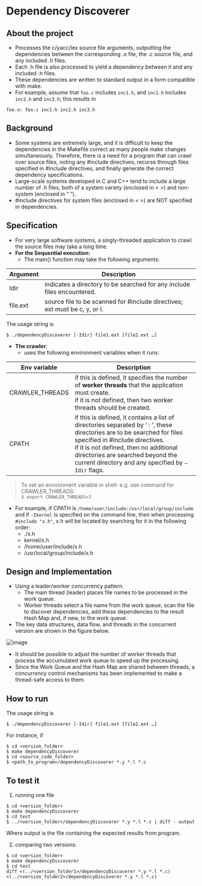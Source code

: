 # Dependency Discoverer

## About the project

- Processes the c/yacc/lex source file arguments, outputting the dependencies between the corresponding .o file, the .c source file, and any included .h files.
- Each .h file is also processed to yield a dependency between it and any included .h files.
- These dependencies are written to standard output in a form compatible with make.
- For example, assume that `foo.c` includes `inc1.h`, and `inc1.h` includes `inc2.h` and `inc3.h`; this results in

```
foo.o: foo.c inc1.h inc2.h inc3.h
```

## Background

- Some systems are extremely large, and it is difficult to keep the dependencies in the Makefile correct as many people make changes simultaneously. Therefore, there is a need for a program that can crawl over source files, noting any #include directives, recurse through files specified in #include directives, and finally generate the correct dependency specifications.
- Large-scale systems developed in C and C++ tend to include a large number of .h files, both of a system variety (enclosed in < >) and non-system (enclosed in “ ”).
- #include directives for system files (enclosed in < >) are NOT specified in dependencies.

## Specification

- For very large software systems, a singly-threaded application to crawl the source files may take a long time.
- **For the Sequential execution:**
  - The main() function may take the following arguments:

| Argument      | Description |
| -----------   | ----------- |
| Idir          | indicates a directory to be searched for any include files encountered.        |
| file.ext      | source file to be scanned for #include directives; ext must be c, y, or l.        |

The usage string is
```
$ ./dependencyDiscoverer [-Idir] file1.ext [file2.ext …]
```

- **The crawler**:
  -  uses the following environment variables when it runs:

| Env variable      | Description |
| -----------   | ----------- |
| CRAWLER_THREADS | if this is defined, it specifies the number of **worker threads** that the application must create. </br> if it is not defined, then two worker threads should be created. |
| CPATH | if this is defined, it contains a list of directories separated by ‘ : ’, these directories are to be searched for files specified in #include directives. </br> if it is not defined, then no additional directories are searched beyond the current directory and any specified by `–Idir` flags. |

> To set an environment variable in shell: e.g. use command for CRAWLER_THREADS: </br> `$ export CRAWLER_THREADS=3`

  - For example, if CPATH is `/home/user/include:/usr/local/group/include` and 
if `-Ikernel` is specified on the command line, then when processing
		`#include "x.h"`, x.h will be located by searching for it in the following order:
    - ./x.h
    - kernel/x.h
    - /home/user/include/x.h
    - /usr/local/group/include/x.h

## Design and Implementation

- Using a leader/worker concurrency pattern.
  - The main thread (leader) places file names to be processed in the work queue.
  - Worker threads select a file name from the work queue, scan the file to discover dependencies, add these dependencies to the result Hash Map and, if new, to the work queue.
- The key data structures, data flow, and threads in the concurrent version are shown in the figure below.

![image](https://user-images.githubusercontent.com/92950538/201767132-a717db1b-ceea-4e8f-a354-dc08e6a93342.png)


- It should be possible to adjust the number of worker threads that process the accumulated work queue to speed up the processing.
- Since the Work Queue and the Hash Map are shared between threads, a concurrency control mechanisms has been implemented to make a thread-safe access to them.

## How to run
The usage string is
```
$ ./dependencyDiscoverer [-Idir] file1.ext [file2.ext …]
```

For instance, if 
```
$ cd <version_folder>
$ make dependencyDiscoverer
$ cd <source_code_folder>
$ <path_to_program>/dependencyDiscoverer *.y *.l *.c
```

## To test it
1) running one file
```
$ cd <version_folder>
$ make dependencyDiscoverer
$ cd test
$ ../<version_folder>/dependencyDiscoverer *.y *.l *.c | diff - output
```
Where output is the file containing the expected results from program.

2) comparing two versions:
```
$ cd <version_folder>
$ make dependencyDiscoverer
$ cd test
diff <(../<version_folder1>/dependencyDiscoverer *.y *.l *.c) <(../<version_folder2>/dependencyDiscoverer *.y *.l *.c)
```